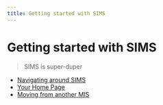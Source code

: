 ```yaml
---
title: Getting started with SIMS
---
```


# Getting started with SIMS

> SIMS is super-duper

- [Navigating around SIMS](navigation)
- [Your Home Page](your-home-page)
- [Moving from another MIS](#)